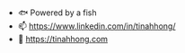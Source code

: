 - 🐟 Powered by a fish 
- 📫 https://www.linkedin.com/in/tinahhong/
- 🏀 https://tinahhong.com
<!---
tunahfishy/tunahfishy is a ✨ special ✨ repository because its `README.md` (this file) appears on your GitHub profile.
You can click the Preview link to take a look at your changes.
--->
